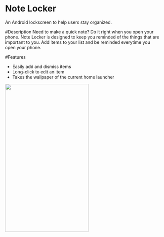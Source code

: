 # Note Locker
An Android lockscreen to help users stay organized.

#Description
Need to make a quick note? Do it right when you open your phone. Note Locker is designed to keep you reminded of the things that are important to you. Add items to your list and 
be reminded everytime you open your phone.

#Features
- Easily add and dismiss items
- Long-click to edit an item
- Takes the wallpaper of the current home launcher
<img src="https://dl2.pushbulletusercontent.com/7VYkPIK5UkbRaRFfNIsaV3sKpyzxXELN/Screenshot_2016-01-01-03-58-09.png" width="270px" height="480px" />

